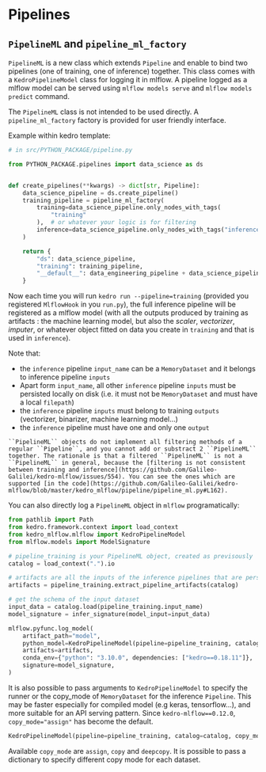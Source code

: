 # Pipelines

## ``PipelineML`` and ``pipeline_ml_factory``

``PipelineML`` is a new class which extends ``Pipeline`` and enable to bind two pipelines (one of training, one of inference) together. This class comes with a ``KedroPipelineModel`` class for logging it in mlflow. A pipeline logged as a mlflow model can be served using ``mlflow models serve`` and ``mlflow models predict`` command.  

The ``PipelineML`` class is not intended to be used directly. A ``pipeline_ml_factory`` factory is provided for user friendly interface.

Example within kedro template:

```python
# in src/PYTHON_PACKAGE/pipeline.py

from PYTHON_PACKAGE.pipelines import data_science as ds


def create_pipelines(**kwargs) -> dict[str, Pipeline]:
    data_science_pipeline = ds.create_pipeline()
    training_pipeline = pipeline_ml_factory(
        training=data_science_pipeline.only_nodes_with_tags(
            "training"
        ),  # or whatever your logic is for filtering
        inference=data_science_pipeline.only_nodes_with_tags("inference"),
    )

    return {
        "ds": data_science_pipeline,
        "training": training_pipeline,
        "__default__": data_engineering_pipeline + data_science_pipeline,
    }
```

Now each time you will run ``kedro run --pipeline=training`` (provided you registered ``MlflowHook`` in you ``run.py``), the full inference pipeline will be registered as a mlflow model (with all the outputs produced by training as artifacts : the machine learning model, but also the *scaler*, *vectorizer*, *imputer*, or whatever object fitted on data you create in ``training`` and that is used in ``inference``).

Note that:

- the `inference` pipeline `input_name` can be a `MemoryDataset` and it belongs to inference pipeline `inputs`
- Apart form `input_name`, all other `inference` pipeline `inputs` must be persisted locally on disk (i.e. it must not be `MemoryDataset` and must have a local `filepath`)
- the `inference` pipeline `inputs` must belong to training `outputs` (vectorizer, binarizer, machine learning model...)
- the `inference` pipeline must have one and only one `output`

```{caution}
``PipelineML`` objects do not implement all filtering methods of a regular ``Pipeline``, and you cannot add or substract 2 ``PipelineML`` together. The rationale is that a filtered ``PipelineML`` is not a ``PipelineML`` in general, because the [filtering is not consistent between training and inference](https://github.com/Galileo-Galilei/kedro-mlflow/issues/554). You can see the ones which are supported [in the code](https://github.com/Galileo-Galilei/kedro-mlflow/blob/master/kedro_mlflow/pipeline/pipeline_ml.py#L162).
```

You can also directly log a ``PipelineML`` object in ``mlflow`` programatically:

```python
from pathlib import Path
from kedro.framework.context import load_context
from kedro_mlflow.mlflow import KedroPipelineModel
from mlflow.models import ModelSignature

# pipeline_training is your PipelineML object, created as previsously
catalog = load_context(".").io

# artifacts are all the inputs of the inference pipelines that are persisted in the catalog
artifacts = pipeline_training.extract_pipeline_artifacts(catalog)

# get the schema of the input dataset
input_data = catalog.load(pipeline_training.input_name)
model_signature = infer_signature(model_input=input_data)

mlflow.pyfunc.log_model(
    artifact_path="model",
    python_model=KedroPipelineModel(pipeline=pipeline_training, catalog=catalog),
    artifacts=artifacts,
    conda_env={"python": "3.10.0", dependencies: ["kedro==0.18.11"]},
    signature=model_signature,
)
```

It is also possible to pass arguments to `KedroPipelineModel` to specify the runner or the copy_mode of ``MemoryDataset`` for the inference ``Pipeline``. This may be faster especially for compiled model (e.g keras, tensorflow...), and more suitable for an API serving pattern. Since ``kedro-mlflow==0.12.0``, ``copy_mode="assign"`` has become the default.

```python
KedroPipelineModel(pipeline=pipeline_training, catalog=catalog, copy_mode="assign")
```

Available `copy_mode` are ``assign``, ``copy`` and ``deepcopy``. It is possible to pass a dictionary to specify different copy mode for each dataset.
